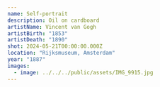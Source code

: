 ```yaml
---
name: Self-portrait
description: Oil on cardboard
artistName: Vincent van Gogh
artistBirth: "1853"
artistDeath: "1890"
shot: 2024-05-21T00:00:00.000Z
location: "Rijksmuseum, Amsterdam"
year: "1887"
images:
  - image: ../../../public/assets/IMG_9915.jpg
---
```

